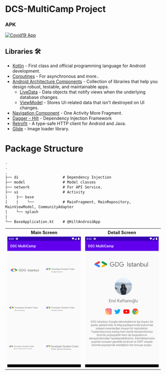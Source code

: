 # DCS-MultiCamp Project

### APK
[![Covid19 App](https://img.shields.io/github/v/release/patilshreyas/covid19-notifier-in?color=%23FFFF&label=Download%20APK&logo=android)](https://github.com/Enes-Kayiklik/DCS-MultiCamp/blob/master/apk/dscmulticamp.apk?raw=true)
## Libraries 🛠
- [Kotlin](https://kotlinlang.org/) - First class and official programming language for Android development.
- [Coroutines](https://kotlinlang.org/docs/reference/coroutines-overview.html) - For asynchronous and more..
- [Android Architecture Components](https://developer.android.com/topic/libraries/architecture) - Collection of libraries that help you design robust, testable, and maintainable apps.
  - [LiveData](https://developer.android.com/topic/libraries/architecture/livedata) - Data objects that notify views when the underlying database changes.
  - [ViewModel](https://developer.android.com/topic/libraries/architecture/viewmodel) - Stores UI-related data that isn't destroyed on UI changes. 
- [Navigation Component](https://developer.android.com/guide/navigation/navigation-getting-started) - One Activity More Fragment.
- [Dagger - Hilt](https://dagger.dev/hilt/) - Dependency Injection Framework
- [Retrofit](https://square.github.io/retrofit/) - A type-safe HTTP client for Android and Java.
- [Glide](https://github.com/bumptech/glide) - Image loader library.

# Package Structure
    .
    .
    .
    ├── di                    # Dependency Injection 
    ├── model                 # Model classes
    ├── network               # For API Service.
    ├── ui                    # Activity
    |    ├── base           
    |    |    └──             # MainFragment, MainRepository, MainViewModel, CommunityAdapter
    |    └── splash
    |   
    └── BaseApplication.kt    # @HiltAndroidApp

<table style="width:100%">
  <tr>
    <th>Main Screen</th>
    <th>Detail Screen</th>
  </tr>
  <tr>
    <td><img src="screenshots/Screenshot_1600967054.png"/></td>
    <td><img src="screenshots/Screenshot_1600967056.png"/></td>
  </tr>
</table>
